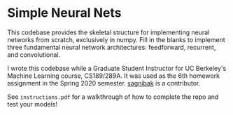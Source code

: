 # Simple Neural Nets

This codebase provides the skeletal structure for implementing neural networks from scratch, exclusively in numpy. Fill in the blanks to implement three fundamental neural network architectures: feedforward, recurrent, and convolutional. 

I wrote this codebase while a Graduate Student Instructor for UC Berkeley's Machine Learning course, CS189/289A. It was used as the 6th homework assignment in the Spring 2020 semester. [sagnibak](https://github.com/sagnibak) is a contributor.

See `instructions.pdf` for a walkthrough of how to complete the repo and test your models!
